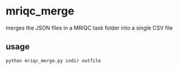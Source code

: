 # mriqc_merge
merges the JSON files in a MRIQC task folder into a single CSV file

## usage
```
python mriqc_merge.py indir outfile
```
